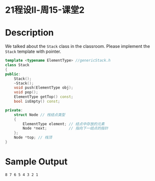 # 21程设Ⅱ-周15-课堂2

# Description

We talked about the `Stack` class in the classroom. Please implement the `Stack` template with pointer.

```cpp
template <typename ElementType> //genericStack.h
class Stack
{
public:
	Stack();
	~Stack();
	void push(ElementType obj); 
	void pop();
	ElementType getTop() const;
	bool isEmpty() const;

private:
	struct Node // 栈结点类型
	{
		ElementType element; // 结点中存放的元素
		Node *next;			 // 指向下一结点的指针
	};
	Node *top; // 栈顶
}
```

# Sample Output

```
8 7 6 5 4 3 2 1
```

